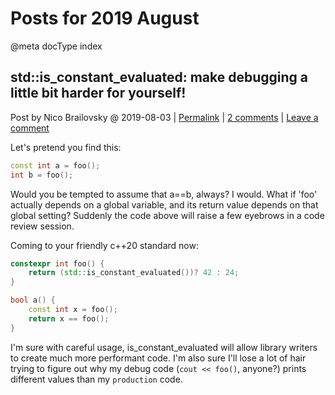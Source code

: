 # Posts for 2019 August

@meta docType index

## std::is_constant_evaluated: make debugging a little bit harder for yourself!

Post by Nico Brailovsky @ 2019-08-03 | [Permalink](md_blog/2019/0803_stdis_constant_evaluatedmakedebuggingalittlebitharderforyourself.md) | [2 comments](md_blog/2019/0803_stdis_constant_evaluatedmakedebuggingalittlebitharderforyourself.md) | [Leave a comment](https://github.com/nicolasbrailo/nicolasbrailo.github.io/issues/new?title=Comment@md_blog/2019/0803_stdis_constant_evaluatedmakedebuggingalittlebitharderforyourself.md&body=I%20have%20a%20comment!)

Let's pretend you find this:

```c++
const int a = foo();
int b = foo();
```

Would you be tempted to assume that a==b, always? I would. What if 'foo' actually depends on a global variable, and its return value depends on that global setting? Suddenly the code above will raise a few eyebrows in a code review session.

Coming to your friendly c++20 standard now:

```c++
constexpr int foo() {
    return (std::is_constant_evaluated())? 42 : 24;
}

bool a() {
    const int x = foo();
    return x == foo();
}
```

I'm sure with careful usage, is\_constant\_evaluated will allow library writers to create much more performant code. I'm also sure I'll lose a lot of hair trying to figure out why my debug code (`cout << foo()`, anyone?) prints different values than my `production` code.






